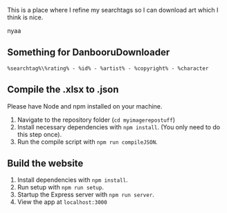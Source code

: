 This is a place where I refine my searchtags so I can download art which I think is nice.

nyaa


## Something for DanbooruDownloader

```
%searchtag%\%rating% - %id% - %artist% - %copyright% - %character
```

## Compile the .xlsx to .json

Please have Node and npm installed on your machine.

1. Navigate to the repository folder (`cd myimagerepostuff`)
2. Install necessary dependencies with `npm install`. (You only need to do this step once).
3. Run the compile script with `npm run compileJSON`.

## Build the website

1. Install dependencies with `npm install`.
2. Run setup with `npm run setup`.
3. Startup the Express server with `npm run server`.
4. View the app at `localhost:3000`
